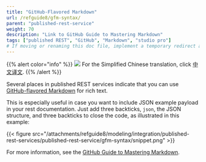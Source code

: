 ```yaml
---
title: "GitHub-Flavored Markdown"
url: /refguide8/gfm-syntax/
parent: "published-rest-service"
weight: 70
description: "Link to GitHub Guide to Mastering Markdown"
tags: ["published REST", "GitHub", "Markdown", "studio pro"]
# If moving or renaming this doc file, implement a temporary redirect and let the respective team know they should update the URL in the product. See Mapping to Products for more details.
---
```


{{% alert color="info" %}}
<img src="/attachments/china.png" class="d-inline-block" /> For the Simplified Chinese translation, click [中文译文](https://cdn.mendix.tencent-cloud.com/documentation/refguide8/gfm-syntax.pdf).
{{% /alert %}}

Several places in published REST services indicate that you can use [GitHub-flavored Markdown](https://guides.github.com/features/mastering-markdown/#GitHub-flavored-markdown) for rich text.

This is especially useful in case you want to include JSON example payload in your rest documentation. Just add three backticks, `json`, the JSON structure, and three backticks to close the code, as illustrated in this example:

{{< figure src="/attachments/refguide8/modeling/integration/published-rest-services/published-rest-service/gfm-syntax/snippet.png" >}}

For more information, see the [GitHub Guide to Mastering Markdown](https://guides.github.com/features/mastering-markdown/#GitHub-flavored-Markdown).

